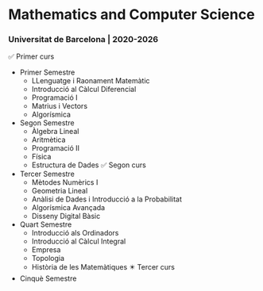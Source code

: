# Mathematics and Computer Science
### Universitat de Barcelona  |  2020-2026

:white_check_mark: Primer curs
- Primer Semestre
  - LLenguatge i Raonament Matemàtic
  - Introducció al Càlcul Diferencial
  - Programació I
  - Matrius i Vectors
  - Algorísmica
- Segon Semestre
  -  Àlgebra Lineal
  -  Aritmètica
  -  Programació II
  -  Física
  -  Estructura de Dades
:white_check_mark: Segon curs
- Tercer Semestre
  - Mètodes Numèrics I
  - Geometria Lineal
  - Anàlisi de Dades i Introducció a la Probabilitat
  - Algorísmica Avançada
  - Disseny Digital Bàsic
- Quart Semestre
  - Introducció als Ordinadors
  - Introducció al Càlcul Integral
  - Empresa
  - Topologia
  - Història de les Matemàtiques
:eight_pointed_black_star: Tercer curs
- Cinquè Semestre
